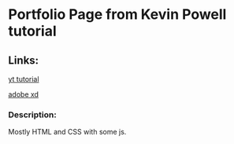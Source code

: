 # Portfolio Page from Kevin Powell tutorial
## Links:

 [yt tutorial](https://www.youtube.com/watch?v=_xkSvufmjEs)

 [adobe xd](https://xd.adobe.com/spec/6ebfeb86-6eeb-4b69-77dc-ecf4c4506bcc-188e/grid/)

### Description:

Mostly HTML and CSS with some js.